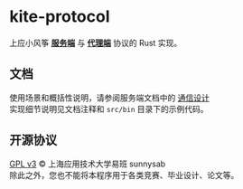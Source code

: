 # kite-protocol

上应小风筝 [**服务端**](https://github.com/sunnysab/kite-server) 与 [**代理端**](https://github.com/sunnysab/kite-crawler) 协议的 Rust 实现。

## 文档

使用场景和概括性说明，请参阅服务端文档中的 [通信设计](https://github.com/sunnysab/kite-server/tree/master/docs/通信设计.md)  
实现细节说明见文档注释和 `src/bin` 目录下的示例代码。

## 开源协议

[GPL v3](https://github.com/sunnysab/kite-server/blob/master/LICENSE) © 上海应用技术大学易班 sunnysab  
除此之外，您也不能将本程序用于各类竞赛、毕业设计、论文等。
